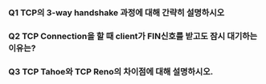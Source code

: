 ### Q1 TCP의 3-way handshake 과정에 대해 간략히 설명하시오



### Q2 TCP Connection을 할 때 client가 FIN신호를 받고도 잠시 대기하는 이유는?



### Q3 TCP Tahoe와 TCP Reno의 차이점에 대해 설명하시오.

